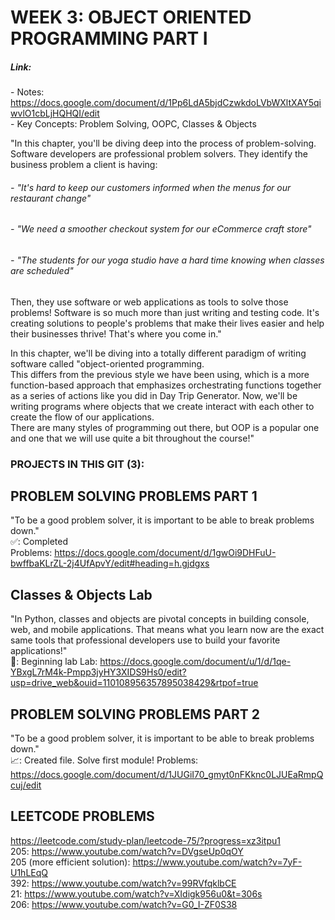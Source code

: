 # WEEK 3: OBJECT ORIENTED PROGRAMMING PART I  
##### Link:  
\- Notes: https://docs.google.com/document/d/1Pp6LdA5bjdCzwkdoLVbWXltXAY5qiwvlO1cbLjHQHQI/edit  
 \- Key Concepts: Problem Solving, OOPC, Classes & Objects

"In this chapter, you'll be diving deep into the process of problem-solving. Software developers are professional problem solvers. They identify the business problem a client is having:  
###### \- "It's hard to keep our customers informed when the menus for our restaurant change"  
###### \- "We need a smoother checkout system for our eCommerce craft store"  
###### \- "The students for our yoga studio have a hard time knowing when classes are scheduled"  
Then, they use software or web applications as tools to solve those problems! Software is so much more than just writing and testing code. It's creating solutions to people's problems that make their lives easier and help their businesses thrive! That's where you come in."

In this chapter, we'll be diving into a totally different paradigm of writing software called "object-oriented programming.   
This differs from the previous style we have been using, which is a more function-based approach that emphasizes orchestrating functions together as a series of actions like you did in Day Trip Generator. Now, we'll be writing programs where objects that we create interact with each other to create the flow of our applications.  
There are many styles of programming out there, but OOP is a popular one and one that we will use quite a bit throughout the course!"

### PROJECTS IN THIS GIT (3):
## PROBLEM SOLVING PROBLEMS PART 1  
"To be a good problem solver, it is important to be able to break problems down."  
✅: Completed      
Problems:  https://docs.google.com/document/d/1gwOi9DHFuU-bwffbaKLrZL-2j4UfApvY/edit#heading=h.gjdgxs  

## Classes & Objects Lab  
"In Python, classes and objects are pivotal concepts in building console, web, and mobile applications. That means what you learn now are the exact same tools that professional developers use to build your favorite applications!"  
🤔: Beginning lab
Lab: https://docs.google.com/document/u/1/d/1qe-YBxgL7rM4k-Pmpp3jyHY3XIDS9Hs0/edit?usp=drive_web&ouid=110108956357895038429&rtpof=true

## PROBLEM SOLVING PROBLEMS PART 2  
"To be a good problem solver, it is important to be able to break problems down."  
📈: Created file. Solve first module!
Problems: https://docs.google.com/document/d/1JUGiI70_gmyt0nFKknc0LJUEaRmpQcuj/edit  

## LEETCODE PROBLEMS  
https://leetcode.com/study-plan/leetcode-75/?progress=xz3itpu1  
205: https://www.youtube.com/watch?v=DVgseUp0qOY  
205 (more efficient solution): https://www.youtube.com/watch?v=7yF-U1hLEqQ  
392: https://www.youtube.com/watch?v=99RVfqklbCE  
21: https://www.youtube.com/watch?v=XIdigk956u0&t=306s  
206: https://www.youtube.com/watch?v=G0_I-ZF0S38
